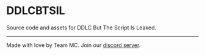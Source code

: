 # DDLCBTSIL
Source code and assets for DDLC But The Script Is Leaked.

---
Made with love by Team MC. Join our [discord server](https://discord.gg/A7Dm3sFZgp).